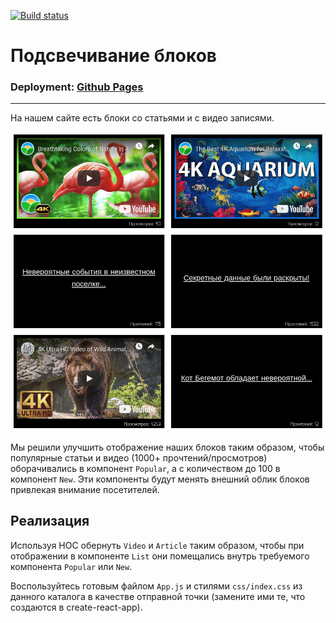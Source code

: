 [![Build status](https://ci.appveyor.com/api/projects/status/tj1pcrnoprbgb0kj/branch/master?svg=true)](https://ci.appveyor.com/project/Sergius92739/ra-7-2-hoc-highlight/branch/master)

# Подсвечивание блоков

### Deployment:  <a href="https://sergius92739.github.io/ra-7.2-hoc-highlight/">Github Pages</a>

---

На нашем сайте есть блоки со статьями и с видео записями.

![Highlight](./assets/highlight.png)

Мы решили улучшить отображение наших блоков таким образом, 
чтобы популярные статьи и видео (1000+ прочтений/просмотров) 
оборачивались в компонент `Popular`, а с количеством до 
100 в компонент `New`. Эти компоненты будут менять внешний 
облик блоков привлекая внимание посетителей.

## Реализация

Используя HOC обернуть `Video` и `Article` таким образом, чтобы при отображении в компоненте `List` они помещались внутрь требуемого компонента `Popular` или `New`.

Воспользуйтесь готовым файлом `App.js` и стилями `css/index.css` из данного каталога в качестве отправной точки (замените ими те, что создаются в create-react-app).